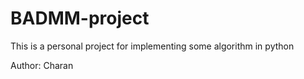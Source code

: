 # BADMM-project

This is a personal project for implementing some algorithm in python

Author: Charan
